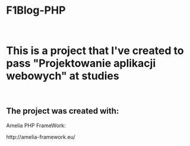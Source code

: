 # F1Blog-PHP 
<br>
<h1>This is a project that I've created to pass "Projektowanie aplikacji webowych" at studies</h1>
<br>
<h2>The project was created with: </h2>
<p>Amelia PHP FrameWork: </p><a>http://amelia-framework.eu/</a>
